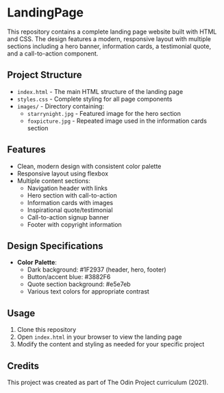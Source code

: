 # LandingPage

This repository contains a complete landing page website built with HTML and CSS. The design features a modern, responsive layout with multiple sections including a hero banner, information cards, a testimonial quote, and a call-to-action component.

## Project Structure

- `index.html` - The main HTML structure of the landing page
- `styles.css` - Complete styling for all page components
- `images/` - Directory containing:
  - `starrynight.jpg` - Featured image for the hero section
  - `foxpicture.jpg` - Repeated image used in the information cards section

## Features

- Clean, modern design with consistent color palette
- Responsive layout using flexbox
- Multiple content sections:
  - Navigation header with links
  - Hero section with call-to-action
  - Information cards with images
  - Inspirational quote/testimonial
  - Call-to-action signup banner
  - Footer with copyright information

## Design Specifications

- **Color Palette**:
  - Dark background: #1F2937 (header, hero, footer)
  - Button/accent blue: #3882F6
  - Quote section background: #e5e7eb
  - Various text colors for appropriate contrast

## Usage

1. Clone this repository
2. Open `index.html` in your browser to view the landing page
3. Modify the content and styling as needed for your specific project

## Credits

This project was created as part of The Odin Project curriculum (2021).